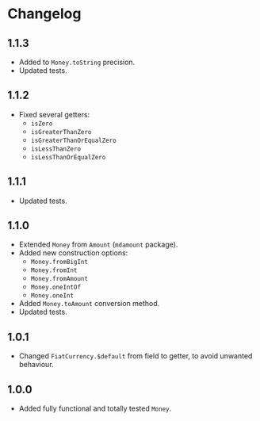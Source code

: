 # Changelog

## 1.1.3

* Added to `Money.toString` precision.
* Updated tests.

## 1.1.2

* Fixed several getters:
  * `isZero`
  * `isGreaterThanZero`
  * `isGreaterThanOrEqualZero`
  * `isLessThanZero`
  * `isLessThanOrEqualZero`

## 1.1.1

* Updated tests.

## 1.1.0

* Extended `Money` from `Amount` (`mdamount` package).
* Added new construction options:
  * `Money.fromBigInt`
  * `Money.fromInt`
  * `Money.fromAmount`
  * `Money.oneIntOf`
  * `Money.oneInt`
* Added `Money.toAmount` conversion method.
* Updated tests.

## 1.0.1

* Changed `FiatCurrency.$default` from field to getter, to avoid unwanted behaviour. 

## 1.0.0

* Added fully functional and totally tested `Money`.
